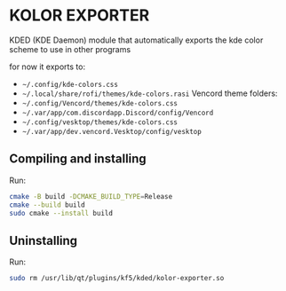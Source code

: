 # KOLOR EXPORTER

KDED (KDE Daemon) module that automatically exports the kde color scheme to use in other programs

for now it exports to:

- `~/.config/kde-colors.css`
- `~/.local/share/rofi/themes/kde-colors.rasi`
Vencord theme folders:
- `~/.config/Vencord/themes/kde-colors.css`
- `~/.var/app/com.discordapp.Discord/config/Vencord`
- `~/.config/vesktop/themes/kde-colors.css`
- `~/.var/app/dev.vencord.Vesktop/config/vesktop`

## Compiling and installing
Run:
```bash
cmake -B build -DCMAKE_BUILD_TYPE=Release
cmake --build build
sudo cmake --install build
```

## Uninstalling
Run:
```bash
sudo rm /usr/lib/qt/plugins/kf5/kded/kolor-exporter.so
```
